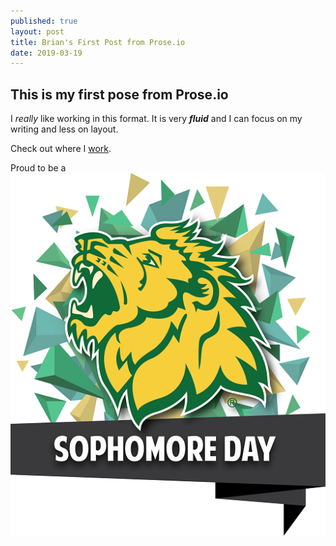 ```yaml
---
published: true
layout: post
title: Brian's First Post from Prose.io
date: 2019-03-19
---
```

## This is my first pose from Prose.io

I _really_ like working in this format.  It is very **_fluid_** and I can focus on my writing and less on layout.

Check out where I [work](https://www.mssu.edu "Moso").

Proud to be a ![SophomoreDay_LOGO.png](SophomoreDay_LOGO.png)

